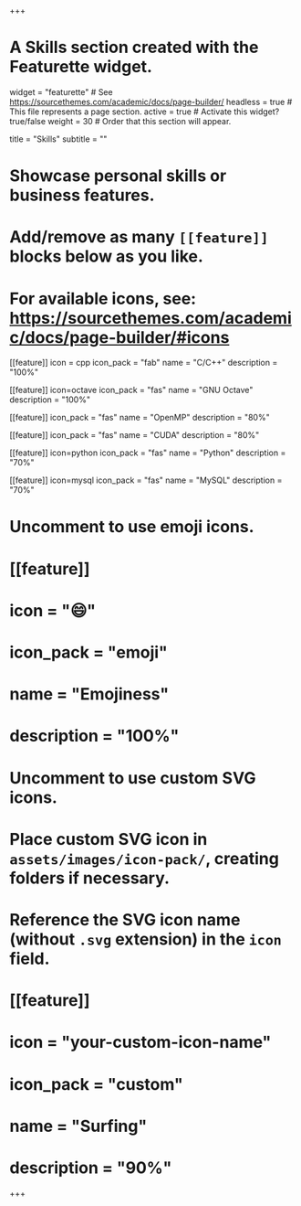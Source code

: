 +++
# A Skills section created with the Featurette widget.
widget = "featurette"  # See https://sourcethemes.com/academic/docs/page-builder/
headless = true  # This file represents a page section.
active = true  # Activate this widget? true/false
weight = 30  # Order that this section will appear.

title = "Skills"
subtitle = ""

# Showcase personal skills or business features.
# 
# Add/remove as many `[[feature]]` blocks below as you like.
# 
# For available icons, see: https://sourcethemes.com/academic/docs/page-builder/#icons

[[feature]]
  icon = cpp
  icon_pack = "fab"
  name = "C/C++"
  description = "100%"

[[feature]]
  icon=octave
  icon_pack = "fas"
  name = "GNU Octave"
  description = "100%"  

 [[feature]]
  icon_pack = "fas"
  name = "OpenMP"
  description = "80%"

 [[feature]]
  icon_pack = "fas"
  name = "CUDA"
  description = "80%"

[[feature]]
  icon=python
  icon_pack = "fas"
  name = "Python"
  description = "70%"
  
  [[feature]]
  icon=mysql
  icon_pack = "fas"
  name = "MySQL"
  description = "70%"


# Uncomment to use emoji icons.
# [[feature]]
#  icon = ":smile:"
#  icon_pack = "emoji"
#  name = "Emojiness"
#  description = "100%"  

# Uncomment to use custom SVG icons.
# Place custom SVG icon in `assets/images/icon-pack/`, creating folders if necessary.
# Reference the SVG icon name (without `.svg` extension) in the `icon` field.
# [[feature]]
#  icon = "your-custom-icon-name"
#  icon_pack = "custom"
#  name = "Surfing"
#  description = "90%"

+++
